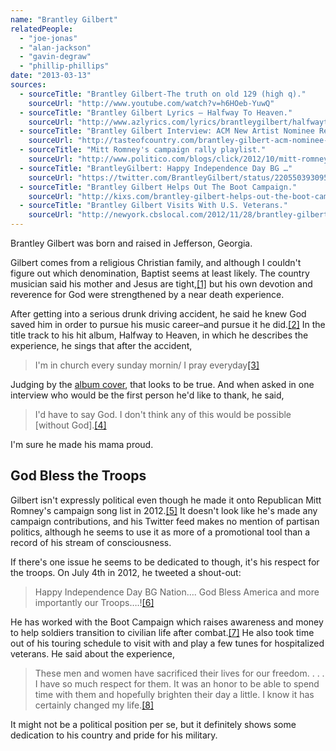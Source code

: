 ```yaml
---
name: "Brantley Gilbert"
relatedPeople:
  - "joe-jonas"
  - "alan-jackson"
  - "gavin-degraw"
  - "phillip-phillips"
date: "2013-03-13"
sources:
  - sourceTitle: "Brantley Gilbert-The truth on old 129 (high q)."
    sourceUrl: "http://www.youtube.com/watch?v=h6HOeb-YuwQ"
  - sourceTitle: "Brantley Gilbert Lyrics – Halfway To Heaven."
    sourceUrl: "http://www.azlyrics.com/lyrics/brantleygilbert/halfwaytoheaven.html"
  - sourceTitle: "Brantley Gilbert Interview: ACM New Artist Nominee Reveals What Keeps Him Out of Trouble."
    sourceUrl: "http://tasteofcountry.com/brantley-gilbert-acm-nominee-trouble/"
  - sourceTitle: "Mitt Romney's campaign rally playlist."
    sourceUrl: "http://www.politico.com/blogs/click/2012/10/mitt-romneys-campaign-rally-play-list-147738.html"
  - sourceTitle: "BrantleyGilbert: Happy Independence Day BG …"
    sourceUrl: "https://twitter.com/BrantleyGilbert/status/220550393095131136"
  - sourceTitle: "Brantley Gilbert Helps Out The Boot Campaign."
    sourceUrl: "http://kixs.com/brantley-gilbert-helps-out-the-boot-campaign/"
  - sourceTitle: "Brantley Gilbert Visits With U.S. Veterans."
    sourceUrl: "http://newyork.cbslocal.com/2012/11/28/brantley-gilbert-visits-with-u-s-veterans/"
---
```


Brantley Gilbert was born and raised in Jefferson, Georgia.

Gilbert comes from a religious Christian family, and although I couldn't figure out which denomination, Baptist seems at least likely. The country musician said his mother and Jesus are tight,<a class="source-citation" href="#http://www.youtube.com/watch?v=h6HOeb-YuwQ" title="Brantley Gilbert-The truth on old 129 (high q).">[1]</a> but his own devotion and reverence for God were strengthened by a near death experience.

After getting into a serious drunk driving accident, he said he knew God saved him in order to pursue his music career–and pursue it he did.<a class="source-citation" href="#http://www.youtube.com/watch?v=h6HOeb-YuwQ" title="Brantley Gilbert-The truth on old 129 (high q).">[2]</a> In the title track to his hit album, Halfway to Heaven, in which he describes the experience, he sings that after the accident,

>I'm in church every sunday mornin/ I pray everyday<a class="source-citation" href="#http://www.azlyrics.com/lyrics/brantleygilbert/halfwaytoheaven.html" title="Brantley Gilbert Lyrics – Halfway To Heaven.">[3]</a>

Judging by the [album cover](https://www.google.com/search?q=album+cover+halfway+to+heaven+brantley+gilbert&hl=en&rlz=1C1ASUT_enUS499US499&source=lnms&tbm=isch&sa=X&ei=OhE9UZHeE9StyAHc_IGYAQ&ved=0CAoQ_AUoAQ&biw=1366&bih=643#imgrc=IECYlPtc6giogM%3A%3B--UtlPy3jg2lyM%3Bhttp%253A%252F%252Facharts.us%252Fc%252F65562-l.jpg%3Bhttp%253A%252F%252Facharts.us%252Falbum%252F65562%3B500%3B500), that looks to be true. And when asked in one interview who would be the first person he'd like to thank, he said,

>I'd have to say God. I don't think any of this would be possible [without God].<a class="source-citation" href="#http://tasteofcountry.com/brantley-gilbert-acm-nominee-trouble/" title="Brantley Gilbert Interview: ACM New Artist Nominee Reveals What Keeps Him Out of Trouble.">[4]</a>

I'm sure he made his mama proud.


## God Bless the Troops

Gilbert isn't expressly political even though he made it onto Republican Mitt Romney's campaign song list in 2012.<a class="source-citation" href="#http://www.politico.com/blogs/click/2012/10/mitt-romneys-campaign-rally-play-list-147738.html" title="Mitt Romney&apos;s campaign rally playlist.">[5]</a> It doesn't look like he's made any campaign contributions, and his Twitter feed makes no mention of partisan politics, although he seems to use it as more of a promotional tool than a record of his stream of consciousness.

If there's one issue he seems to be dedicated to though, it's his respect for the troops. On July 4th in 2012, he tweeted a shout-out:

>Happy Independence Day BG Nation…. God Bless America and more importantly our Troops….!<a class="source-citation" href="#https://twitter.com/BrantleyGilbert/status/220550393095131136" title="BrantleyGilbert: Happy Independence Day BG …">[6]</a>

He has worked with the Boot Campaign which raises awareness and money to help soldiers transition to civilian life after combat.<a class="source-citation" href="#http://kixs.com/brantley-gilbert-helps-out-the-boot-campaign/" title="Brantley Gilbert Helps Out The Boot Campaign.">[7]</a> He also took time out of his touring schedule to visit with and play a few tunes for hospitalized veterans. He said about the experience,

>These men and women have sacrificed their lives for our freedom. . . . I have so much respect for them. It was an honor to be able to spend time with them and hopefully brighten their day a little. I know it has certainly changed my life.<a class="source-citation" href="#http://newyork.cbslocal.com/2012/11/28/brantley-gilbert-visits-with-u-s-veterans/" title="Brantley Gilbert Visits With U.S. Veterans.">[8]</a>

It might not be a political position per se, but it definitely shows some dedication to his country and pride for his military.